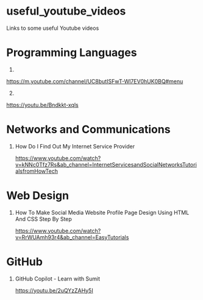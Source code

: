 # useful_youtube_videos
Links to some useful Youtube videos

# Programming Languages 
1.
https://m.youtube.com/channel/UC8butISFwT-Wl7EV0hUK0BQ#menu

2. 
https://youtu.be/Bndkkt-xqls
# Networks and Communications
1. How Do I Find Out My Internet Service Provider

    https://www.youtube.com/watch?v=kNNc0Tfz7Rs&ab_channel=InternetServicesandSocialNetworksTutorialsfromHowTech
    
# Web Design 
1. How To Make Social Media Website Profile Page Design Using HTML And CSS Step By Step

   https://www.youtube.com/watch?v=RrWUAmh93r4&ab_channel=EasyTutorials   

# GitHub
1. GitHub Copilot - Learn with Sumit
  
   https://youtu.be/2uQYzZAHy5I
